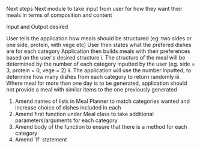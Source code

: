 Next steps
Next module to take input from user for how they want their meals in terms of composition and content

Input and Output desired

User tells the application how meals should be structured (eg. two sides or one side, protein, with vege etc)
User then states what the prefered dishes are for each category
Application then builds meals with their preferences based on the user's desired structure
    i. The structure of the meal will be determined by the number of each category inputted by the user
    (eg. side = 3, protein  = 0, vege = 2)
    ii. The application will use the number inputted, to determine how many dishes from each category to return randomly
    iii. Where meal for more than one day is to be generated, application should not provide a meal with similar items to the one previously generated

1) Amend names of lists in Meal Planner to match categories wanted and increase choice of dishes included in each
2) Amend first function under Meal class to take additional parameters/arguments for each category
3) Amend body of the function to ensure that there is a method for each category
4) Amend 'if' statement 
